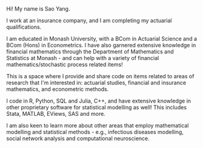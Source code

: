 Hi! My name is Sao Yang. 

I work at an insurance company, and I am completing my actuarial qualifications. 

I am educated in Monash University, with a BCom in Actuarial Science and a BCom (Hons) in Econometrics. I have also garnered extensive knowledge in financial mathematics through the Department of Mathematics and Statistics at Monash - and can help with a variety of financial mathematics/stochastic process related items!

This is a space where I provide and share code on items related to areas of research that I'm interested in: actuarial studies, financial and insurance mathematics, and econometric methods. 

I code in R, Python, SQL and Julia, C++, and have extensive knowledge in other proprietary software for statistical modelling as well! This includes Stata, MATLAB, EViews, SAS and more. 

I am also keen to learn more about other areas that employ mathematical modelling and statistical methods - e.g., infectious diseases modelling, social network analysis and computational neuroscience. 

<!---
saoyanghew/saoyanghew is a ✨ special ✨ repository because its `README.md` (this file) appears on your GitHub profile.
You can click the Preview link to take a look at your changes.
--->
